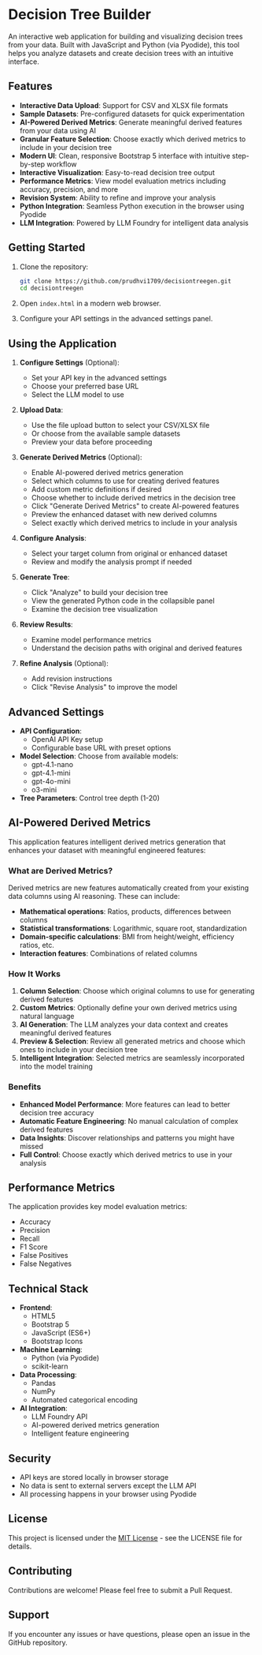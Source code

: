 # Decision Tree Builder

An interactive web application for building and visualizing decision trees from your data. Built with JavaScript and Python (via Pyodide), this tool helps you analyze datasets and create decision trees with an intuitive interface.

## Features

- **Interactive Data Upload**: Support for CSV and XLSX file formats
- **Sample Datasets**: Pre-configured datasets for quick experimentation
- **AI-Powered Derived Metrics**: Generate meaningful derived features from your data using AI
- **Granular Feature Selection**: Choose exactly which derived metrics to include in your decision tree
- **Modern UI**: Clean, responsive Bootstrap 5 interface with intuitive step-by-step workflow
- **Interactive Visualization**: Easy-to-read decision tree output
- **Performance Metrics**: View model evaluation metrics including accuracy, precision, and more
- **Revision System**: Ability to refine and improve your analysis
- **Python Integration**: Seamless Python execution in the browser using Pyodide
- **LLM Integration**: Powered by LLM Foundry for intelligent data analysis

## Getting Started

1. Clone the repository:
   ```bash
   git clone https://github.com/prudhvi1709/decisiontreegen.git
   cd decisiontreegen
   ```

2. Open `index.html` in a modern web browser.

3. Configure your API settings in the advanced settings panel.

## Using the Application

1. **Configure Settings** (Optional):
   - Set your API key in the advanced settings
   - Choose your preferred base URL
   - Select the LLM model to use

2. **Upload Data**:
   - Use the file upload button to select your CSV/XLSX file
   - Or choose from the available sample datasets
   - Preview your data before proceeding

3. **Generate Derived Metrics** (Optional):
   - Enable AI-powered derived metrics generation
   - Select which columns to use for creating derived features
   - Add custom metric definitions if desired
   - Choose whether to include derived metrics in the decision tree
   - Click "Generate Derived Metrics" to create AI-powered features
   - Preview the enhanced dataset with new derived columns
   - Select exactly which derived metrics to include in your analysis

4. **Configure Analysis**:
   - Select your target column from original or enhanced dataset
   - Review and modify the analysis prompt if needed

5. **Generate Tree**:
   - Click "Analyze" to build your decision tree
   - View the generated Python code in the collapsible panel
   - Examine the decision tree visualization

6. **Review Results**:
   - Examine model performance metrics
   - Understand the decision paths with original and derived features

7. **Refine Analysis** (Optional):
   - Add revision instructions
   - Click "Revise Analysis" to improve the model

## Advanced Settings

- **API Configuration**: 
  - OpenAI API Key setup
  - Configurable base URL with preset options
- **Model Selection**: Choose from available models:
  - gpt-4.1-nano
  - gpt-4.1-mini
  - gpt-4o-mini
  - o3-mini
- **Tree Parameters**: Control tree depth (1-20)

## AI-Powered Derived Metrics

This application features intelligent derived metrics generation that enhances your dataset with meaningful engineered features:

### What are Derived Metrics?
Derived metrics are new features automatically created from your existing data columns using AI reasoning. These can include:
- **Mathematical operations**: Ratios, products, differences between columns
- **Statistical transformations**: Logarithmic, square root, standardization
- **Domain-specific calculations**: BMI from height/weight, efficiency ratios, etc.
- **Interaction features**: Combinations of related columns

### How It Works
1. **Column Selection**: Choose which original columns to use for generating derived features
2. **Custom Metrics**: Optionally define your own derived metrics using natural language
3. **AI Generation**: The LLM analyzes your data context and creates meaningful derived features
4. **Preview & Selection**: Review all generated metrics and choose which ones to include in your decision tree
5. **Intelligent Integration**: Selected metrics are seamlessly incorporated into the model training

### Benefits
- **Enhanced Model Performance**: More features can lead to better decision tree accuracy
- **Automatic Feature Engineering**: No manual calculation of complex derived features
- **Data Insights**: Discover relationships and patterns you might have missed
- **Full Control**: Choose exactly which derived metrics to use in your analysis

## Performance Metrics

The application provides key model evaluation metrics:
- Accuracy
- Precision
- Recall
- F1 Score
- False Positives
- False Negatives

## Technical Stack

- **Frontend**: 
  - HTML5
  - Bootstrap 5
  - JavaScript (ES6+)
  - Bootstrap Icons
- **Machine Learning**: 
  - Python (via Pyodide)
  - scikit-learn
- **Data Processing**: 
  - Pandas
  - NumPy
  - Automated categorical encoding
- **AI Integration**:
  - LLM Foundry API
  - AI-powered derived metrics generation
  - Intelligent feature engineering

## Security

- API keys are stored locally in browser storage
- No data is sent to external servers except the LLM API
- All processing happens in your browser using Pyodide

## License

This project is licensed under the [MIT License](LICENSE) - see the LICENSE file for details.

## Contributing

Contributions are welcome! Please feel free to submit a Pull Request.

## Support

If you encounter any issues or have questions, please open an issue in the GitHub repository. 